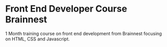 # Front End Developer Course Brainnest
 1 Month training course on front end development from Brainnest focusing on HTML, CSS and Javascript.

